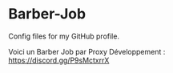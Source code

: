 # Barber-Job
Config files for my GitHub profile.


Voici un Barber Job par Proxy Développement : https://discord.gg/P9sMctxrrX
